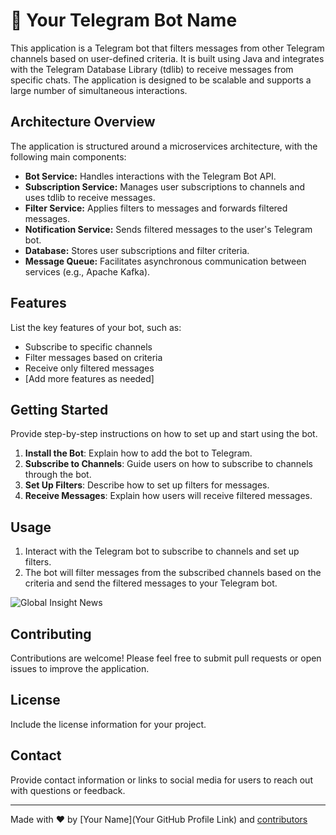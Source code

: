 # 🤖 Your Telegram Bot Name

This application is a Telegram bot that filters messages from other Telegram channels based on user-defined criteria. It is built using Java and integrates with the Telegram Database Library (tdlib) to receive messages from specific chats. The application is designed to be scalable and supports a large number of simultaneous interactions.

## Architecture Overview

The application is structured around a microservices architecture, with the following main components:

- **Bot Service:** Handles interactions with the Telegram Bot API.
- **Subscription Service:** Manages user subscriptions to channels and uses tdlib to receive messages.
- **Filter Service:** Applies filters to messages and forwards filtered messages.
- **Notification Service:** Sends filtered messages to the user's Telegram bot.
- **Database:** Stores user subscriptions and filter criteria.
- **Message Queue:** Facilitates asynchronous communication between services (e.g., Apache Kafka).

## Features
List the key features of your bot, such as:
- Subscribe to specific channels
- Filter messages based on criteria
- Receive only filtered messages
- [Add more features as needed]

## Getting Started
Provide step-by-step instructions on how to set up and start using the bot.

1. **Install the Bot**: Explain how to add the bot to Telegram.
2. **Subscribe to Channels**: Guide users on how to subscribe to channels through the bot.
3. **Set Up Filters**: Describe how to set up filters for messages.
4. **Receive Messages**: Explain how users will receive filtered messages.

## Usage

1. Interact with the Telegram bot to subscribe to channels and set up filters.
2. The bot will filter messages from the subscribed channels based on the criteria and send the filtered messages to your Telegram bot.

![Global Insight News](https://github.com/DonkeyRit/friendly-spoon/assets/29143862/4b69c431-0293-499c-9ea3-0a0c847e1547)

## Contributing
Contributions are welcome! Please feel free to submit pull requests or open issues to improve the application.

## License
Include the license information for your project.

## Contact
Provide contact information or links to social media for users to reach out with questions or feedback.

---

Made with ❤️ by [Your Name](Your GitHub Profile Link) and [contributors](link-to-contributors)
